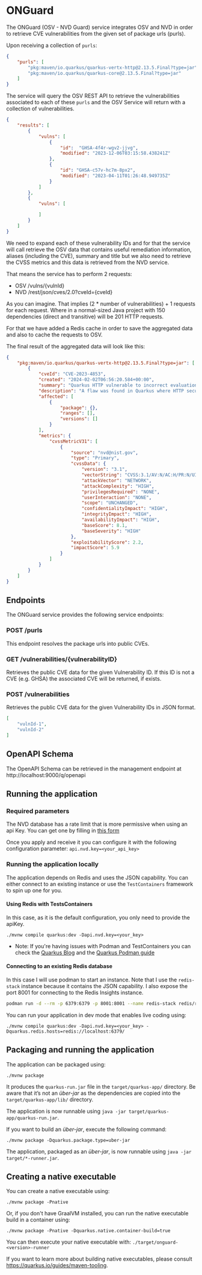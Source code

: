# ONGuard

The ONGuard (OSV - NVD Guard) service integrates OSV and NVD in order to retrieve CVE vulnerabilities from
the given set of package urls (purls).

Upon receiving a collection of `purls`:

```json
{
    "purls": [
        "pkg:maven/io.quarkus/quarkus-vertx-http@2.13.5.Final?type=jar",
        "pkg:maven/io.quarkus/quarkus-core@2.13.5.Final?type=jar"
    ]
}
```

The service will query the OSV REST API to retrieve the vulnerabilities associated to each of these `purls` and
the OSV Service will return with a collection of vulnerabilities.

```json
{
    "results": [
        {
            "vulns": [
                {
                    "id":  "GHSA-4f4r-wgv2-jjvg",
                    "modified": "2023-12-06T03:15:58.438241Z"
                },
                {
                    "id": "GHSA-c57v-hc7m-8px2",
                    "modified": "2023-04-11T01:26:48.949735Z"
                }
            ]
        },
        {
            "vulns": [

            ]
        }
    ]
}
```

We need to expand each of these vulnerability IDs and for that the service will call retrieve the OSV data
that contains useful remediation information, aliases (including the CVE), summary and title but we also need to
retrieve the CVSS metrics and this data is retrieved from the NVD service.

That means the service has to perform 2 requests:
- OSV /vulns/{vulnId}
- NVD /rest/json/cves/2.0?cveId={cveId}

As you can imagine. That implies (2 * number of vulnerabilities) + 1 requests for each request. Where in a normal-sized
Java project with 150 dependencies (direct and transitive) will be 201 HTTP requests.

For that we have added a Redis cache in order to save the aggregated data and also to cache the requests to OSV.

The final result of the aggregated data will look like this:

```json
{
    "pkg:maven/io.quarkus/quarkus-vertx-http@2.13.5.Final?type=jar": [
        {
            "cveId": "CVE-2023-4853",
            "created": "2024-02-02T06:56:20.584+00:00",
            "summary": "Quarkus HTTP vulnerable to incorrect evaluation of permissions",
            "description": "A flaw was found in Quarkus where HTTP security ...",
            "affected": [
                {
                    "package": {},
                    "ranges": [],
                    "versions": []
                }
            ],
            "metrics": {
                "cvssMetricV31": [
                    {
                        "source": "nvd@nist.gov",
                        "type": "Primary",
                        "cvssData": {
                            "version": "3.1",
                            "vectorString": "CVSS:3.1/AV:N/AC:H/PR:N/UI:N/S:U/C:H/I:H/A:H",
                            "attackVector": "NETWORK",
                            "attackComplexity": "HIGH",
                            "privilegesRequired": "NONE",
                            "userInteraction": "NONE",
                            "scope": "UNCHANGED",
                            "confidentialityImpact": "HIGH",
                            "integrityImpact": "HIGH",
                            "availabilityImpact": "HIGH",
                            "baseScore": 8.1,
                            "baseSeverity": "HIGH"
                        },
                        "exploitabilityScore": 2.2,
                        "impactScore": 5.9
                    }
                ]
            }
        }
    ]
}
```

## Endpoints

The ONGuard service provides the following service endpoints:

### POST /purls

This endpoint resolves the package urls into public CVEs.

### GET /vulnerabilities/{vulnerabilityID}

Retrieves the public CVE data for the given Vulnerability ID. If this ID is not a CVE (e.g. GHSA) the associated CVE will be returned, if exists.

### POST /vulnerabilities

Retrieves the public CVE data for the given Vulnerability IDs in JSON format.

```json
[
    "vulnId-1",
    "vulnId-2"
]
```

## OpenAPI Schema

The OpenAPI Schema can be retrieved in the management endpoint at http://localhost:9000/q/openapi

## Running the application

### Required parameters

The NVD database has a rate limit that is more permissive when using an api Key. You can get one by filling in [this form](https://nvd.nist.gov/developers/request-an-api-key)

Once you apply and receive it you can configure it with the following configuration parameter: `api.nvd.key=<your_api_key>`


### Running the application locally

The application depends on Redis and uses the JSON capability. You can either connect to an existing instance or use the `TestContainers` framework to spin up one for you.

#### Using Redis with TestsContainers

In this case, as it is the default configuration, you only need to provide the apiKey.

```shell script
./mvnw compile quarkus:dev -Dapi.nvd.key=<your_key>
```

* Note: If you're having issues with Podman and TestContainers you can check the [Quarkus Blog](https://quarkus.io/blog/quarkus-devservices-testcontainers-podman/) and the [Quarkus Podman guide](https://quarkus.io/guides/podman)

#### Connecting to an existing Redis database

In this case I will use podman to start an instance. Note that I use the `redis-stack` instance because it contains the JSON capability. I also expose the port 8001 for connecting to the Redis Insights instance.

```bash
podman run -d --rm -p 6379:6379 -p 8001:8001 --name redis-stack redis/redis-stack:latest
```

You can run your application in dev mode that enables live coding using:

```shell script
./mvnw compile quarkus:dev -Dapi.nvd.key=<your_key> -Dquarkus.redis.hosts=redis://localhost:6379/
```

## Packaging and running the application

The application can be packaged using:
```shell script
./mvnw package
```
It produces the `quarkus-run.jar` file in the `target/quarkus-app/` directory.
Be aware that it’s not an _über-jar_ as the dependencies are copied into the `target/quarkus-app/lib/` directory.

The application is now runnable using `java -jar target/quarkus-app/quarkus-run.jar`.

If you want to build an _über-jar_, execute the following command:
```shell script
./mvnw package -Dquarkus.package.type=uber-jar
```

The application, packaged as an _über-jar_, is now runnable using `java -jar target/*-runner.jar`.

## Creating a native executable

You can create a native executable using: 
```shell script
./mvnw package -Pnative
```

Or, if you don't have GraalVM installed, you can run the native executable build in a container using: 
```shell script
./mvnw package -Pnative -Dquarkus.native.container-build=true
```

You can then execute your native executable with: `./target/onguard-<version>-runner`

If you want to learn more about building native executables, please consult https://quarkus.io/guides/maven-tooling.
